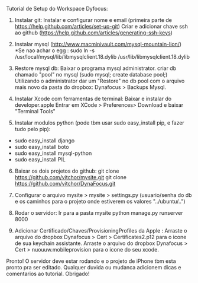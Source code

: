 Tutorial de Setup do Workspace Dyfocus:

1. Instalar git:
Instalar e configurar nome e email
(primeira parte de https://help.github.com/articles/set-up-git)
Criar e adicionar chave ssh ao github (https://help.github.com/articles/generating-ssh-keys)

2. Instalar mysql (http://www.macminivault.com/mysql-mountain-lion/)
*Se nao achar o egg : sudo ln -s /usr/local/mysql/lib/libmysqlclient.18.dylib /usr/lib/libmysqlclient.18.dylib

3. Restore mysql db:
Baixar o programa mysql administrator.
criar db chamado "pool" no mysql (sudo mysql; create database pool;)
Utilizando o administrator dar um "Restore" no db pool com o arquivo mais novo da pasta do dropbox: Dynafocus > Backups Mysql.

4. Instalar Xcode com ferramentas de terminal:
Baixar e instalar do developer.apple
Entrar em XCode > Preferences> Download e baixar "Terminal Tools"

5. Instalar modulos python (pode tbm usar sudo easy_install pip, e fazer tudo pelo pip):
  - sudo easy_install django
  - sudo easy_install boto
  - sudo easy_install mysql-python
  - sudo easy_install PIL

6. Baixar os dois projetos do github:
git clone https://github.com/vitchor/mysite.git
git clone https://github.com/vitchor/DynaFocus.git

7. Configurar o arquivo mysite > mysite > settings.py (usuario/senha do db e os caminhos para o projeto onde estiverem os valores "../ubuntu/..")

8. Rodar o servidor:
Ir para a pasta mysite
python manage.py runserver 8000

9. Adicionar Certificado/Chaves/ProvisioningProfiles da Apple	:
Arraste o arquivo do dropbox Dynafocus > Cert > Certificates2.p12 para o icone de sua keychain assistante.
Arraste o arquivo do dropbox Dynafocus > Cert > nuouuw.mobileprovision para o icone do seu xcode. 



Pronto! O servidor deve estar rodando e o projeto de iPhone tbm esta pronto pra ser editado.
Qualquer duvida ou mudanca adicionem dicas e comentarios ao tutorial.
Obrigado! 
